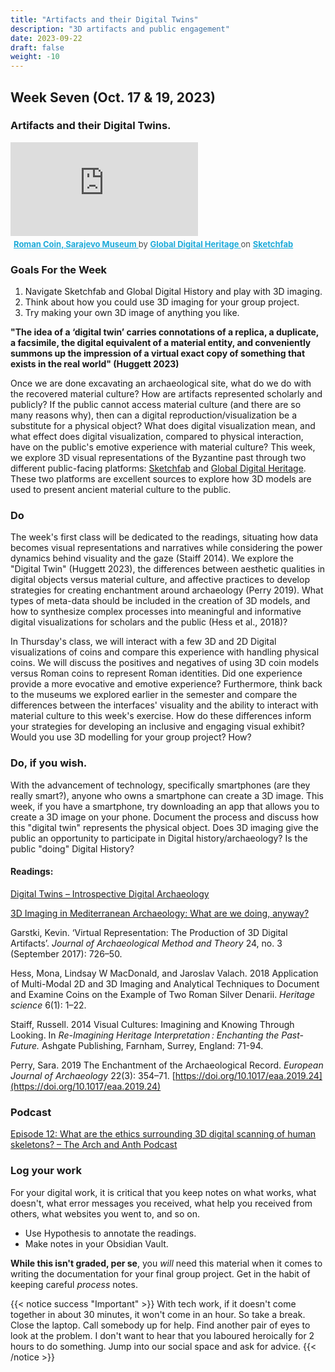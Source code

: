 ```yaml
---
title: "Artifacts and their Digital Twins"
description: "3D artifacts and public engagement"
date: 2023-09-22
draft: false
weight: -10
---
```


## Week Seven (Oct. 17 & 19, 2023) 

### Artifacts and their Digital Twins. 

<div class="sketchfab-embed-wrapper"> <iframe title="Roman Coin, Sarajevo Museum" frameborder="0" allowfullscreen mozallowfullscreen="true" webkitallowfullscreen="true" allow="autoplay; fullscreen; xr-spatial-tracking" xr-spatial-tracking execution-while-out-of-viewport execution-while-not-rendered web-share src="https://sketchfab.com/models/f7845ac315af44329ba39b67bf46b336/embed"> </iframe> <p style="font-size: 13px; font-weight: normal; margin: 5px; color: #4A4A4A;"> <a href="https://sketchfab.com/3d-models/roman-coin-sarajevo-museum-f7845ac315af44329ba39b67bf46b336?utm_medium=embed&utm_campaign=share-popup&utm_content=f7845ac315af44329ba39b67bf46b336" target="_blank" rel="nofollow" style="font-weight: bold; color: #1CAAD9;"> Roman Coin, Sarajevo Museum </a> by <a href="https://sketchfab.com/GlobalDigitalHeritage?utm_medium=embed&utm_campaign=share-popup&utm_content=f7845ac315af44329ba39b67bf46b336" target="_blank" rel="nofollow" style="font-weight: bold; color: #1CAAD9;"> Global Digital Heritage </a> on <a href="https://sketchfab.com?utm_medium=embed&utm_campaign=share-popup&utm_content=f7845ac315af44329ba39b67bf46b336" target="_blank" rel="nofollow" style="font-weight: bold; color: #1CAAD9;">Sketchfab</a></p></div>

### Goals For the Week
1) Navigate Sketchfab and Global Digital History and play with 3D imaging.
2) Think about how you could use 3D imaging for your group project.
3) Try making your own 3D image of anything you like. 

**"The idea of a ‘digital twin’ carries connotations of a replica, a duplicate, a facsimile, the digital equivalent of a material entity, and conveniently summons up the impression of a virtual exact copy of something that exists in the real world" (Huggett 2023)** 

Once we are done excavating an archaeological site, what do we do with the recovered material culture? How are artifacts represented scholarly and publicly? If the public cannot access material culture (and there are so many reasons why), then can a digital reproduction/visualization be a substitute for a physical object? What does digital visualization mean, and what effect does digital visualization, compared to physical interaction, have on the public's emotive experience with material culture? This week, we explore 3D visual representations of the Byzantine past through two different public-facing platforms: [Sketchfab](https://sketchfab.com/) and [Global Digital Heritage](https://globaldigitalheritage.org/). These two platforms are excellent sources to explore how 3D models are used to present ancient material culture to the public. 

### Do

The week's first class will be dedicated to the readings, situating how data becomes visual representations and narratives while considering the power dynamics behind visuality and the gaze (Staiff 2014). We explore the "Digital Twin" (Huggett 2023), the differences between aesthetic qualities in digital objects versus material culture, and affective practices to develop strategies for creating enchantment around archaeology (Perry 2019). What types of meta-data should be included in the creation of 3D models, and how to synthesize complex processes into meaningful and informative digital visualizations for scholars and the public (Hess et al., 2018)? 

In Thursday's class, we will interact with a few 3D and 2D Digital visualizations of coins and compare this experience with handling physical coins. We will discuss the positives and negatives of using 3D coin models versus Roman coins to represent Roman identities. Did one experience provide a more evocative and emotive experience? Furthermore, think back to the museums we explored earlier in the semester and compare the differences between the interfaces' visuality and the ability to interact with material culture to this week's exercise. How do these differences inform your strategies for developing an inclusive and engaging visual exhibit? Would you use 3D modelling for your group project? How?

### Do, if you wish.

With the advancement of technology, specifically smartphones (are they really smart?), anyone who owns a smartphone can create a 3D image. This week, if you have a smartphone, try downloading an app that allows you to create a 3D image on your phone. Document the process and discuss how this "digital twin" represents the physical object. Does 3D imaging give the public an opportunity to participate in Digital history/archaeology? Is the public "doing" Digital History?


#### Readings:

[Digital Twins – Introspective Digital Archaeology](https://introspectivedigitalarchaeology.com/2023/06/27/digital-twins/#more-3303) 

[3D Imaging in Mediterranean Archaeology: What are we doing, anyway? ](https://mediterraneanworld.wordpress.com/2013/10/31/3d-imaging-in-mediterranean-archaeology-what-are-we-doing-anyway/) 

Garstki, Kevin. ‘Virtual Representation: The Production of 3D Digital Artifacts’. _Journal of Archaeological Method and Theory_ 24, no. 3 (September 2017): 726–50. 

Hess, Mona, Lindsay W MacDonald, and Jaroslav Valach. 2018   Application of Multi-Modal 2D and 3D Imaging and Analytical Techniques to Document and Examine Coins on the Example of Two Roman Silver Denarii. *Heritage science* 6(1): 1–22. 

Staiff, Russell. 2014   Visual Cultures: Imagining and Knowing Through Looking. In *Re-Imagining Heritage Interpretation : Enchanting the Past-Future.* Ashgate Publishing, Farnham, Surrey, England: 71-94.

Perry, Sara. 2019   The Enchantment of the Archaeological Record. _European Journal of Archaeology_ 22(3): 354–71. [https://doi.org/10.1017/eaa.2019.24](https://doi.org/10.1017/eaa.2019.24) 
### Podcast

[Episode 12: What are the ethics surrounding 3D digital scanning of human skeletons? – The Arch and Anth Podcast](https://archandanth.com/episode-12-interview-with-cara-hirst/) 

### Log your work

For your digital work, it is critical that you keep notes on what works, what doesn't, what error messages you received, what help you received from others, what websites you went to, and so on.

+ Use Hypothesis to annotate the readings.
+ Make notes in your Obsidian Vault. 

**While this isn't graded, per se**, you _will_ need this material when it comes to writing the documentation for your final group project. Get in the habit of keeping careful _process_ notes.

{{< notice success "Important" >}} With tech work, if it doesn't come together in about 30 minutes, it won't come in an hour. So take a break. Close the laptop. Call somebody up for help. Find another pair of eyes to look at the problem. I don't want to hear that you laboured heroically for 2 hours to do something. Jump into our social space and ask for advice.
{{< /notice >}}

